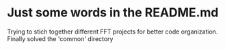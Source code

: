 # Just some words in the README.md
Trying to stich together different FFT projects for better code organization.
Finally solved the 'common' directory
